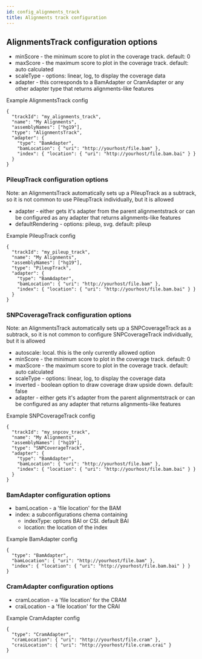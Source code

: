 ```yaml
---
id: config_alignments_track
title: Alignments track configuration
---
```


## AlignmentsTrack configuration options

- minScore - the minimum score to plot in the coverage track. default: 0
- maxScore - the maximum score to plot in the coverage track. default: auto calculated
- scaleType - options: linear, log, to display the coverage data
- adapter - this corresponds to a BamAdapter or CramAdapter or any other
  adapter type that returns alignments-like features

Example AlignmentsTrack config

    {
      "trackId": "my_alignments_track",
      "name": "My Alignments",
      "assemblyNames": ["hg19"],
      "type": "AlignmentsTrack",
      "adapter": {
        "type": "BamAdapter",
        "bamLocation": { "uri": "http://yourhost/file.bam" },
        "index": { "location": { "uri": "http://yourhost/file.bam.bai" } }
      }
    }

### PileupTrack configuration options

Note: an AlignmentsTrack automatically sets up a PileupTrack as a subtrack, so
it is not common to use PileupTrack individually, but it is allowed

- adapter - either gets it's adapter from the parent alignmentstrack or can be
  configured as any adapter that returns alignments-like features
- defaultRendering - options: pileup, svg. default: pileup

Example PileupTrack config

    {
      "trackId": "my_pileup_track",
      "name": "My Alignments",
      "assemblyNames": ["hg19"],
      "type": "PileupTrack",
      "adapter": {
        "type": "BamAdapter",
        "bamLocation": { "uri": "http://yourhost/file.bam" },
        "index": { "location": { "uri": "http://yourhost/file.bam.bai" } }
      }
    }

### SNPCoverageTrack configuration options

Note: an AlignmentsTrack automatically sets up a SNPCoverageTrack as a subtrack,
so it is not common to configure SNPCoverageTrack individually, but it is allowed

- autoscale: local. this is the only currently allowed option
- minScore - the minimum score to plot in the coverage track. default: 0
- maxScore - the maximum score to plot in the coverage track. default: auto calculated
- scaleType - options: linear, log, to display the coverage data
- inverted - boolean option to draw coverage draw upside down. default: false
- adapter - either gets it's adapter from the parent alignmentstrack or can be
  configured as any adapter that returns alignments-like features

Example SNPCoverageTrack config

    {
      "trackId": "my_snpcov_track",
      "name": "My Alignments",
      "assemblyNames": ["hg19"],
      "type": "SNPCoverageTrack",
      "adapter": {
        "type": "BamAdapter",
        "bamLocation": { "uri": "http://yourhost/file.bam" },
        "index": { "location": { "uri": "http://yourhost/file.bam.bai" } }
      }
    }

### BamAdapter configuration options

- bamLocation - a 'file location' for the BAM
- index: a subconfigurations chema containing
  - indexType: options BAI or CSI. default BAI
  - location: the location of the index

Example BamAdapter config

    {
      "type": "BamAdapter",
      "bamLocation": { "uri": "http://yourhost/file.bam" },
      "index": { "location": { "uri": "http://yourhost/file.bam.bai" } }
    }

### CramAdapter configuration options

- cramLocation - a 'file location' for the CRAM
- craiLocation - a 'file location' for the CRAI

Example CramAdapter config

    {
      "type": "CramAdapter",
      "cramLocation": { "uri": "http://yourhost/file.cram" },
      "craiLocation": { "uri": "http://yourhost/file.cram.crai" }
    }
